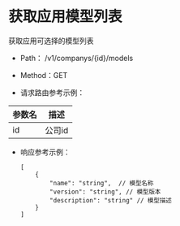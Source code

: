 # 获取应用模型列表

获取应用可选择的模型列表

- Path： /v1/companys/{id}/models

- Method：GET

- 请求路由参考示例：

|参数名      |描述 |
|----------- |----------- |
|id  |公司id |

- 响应参考示例：

    ```
    [
        {
            "name": "string",  // 模型名称
            "version": "string", // 模型版本
            "description": "string" // 模型描述
        }
    ]
    ```